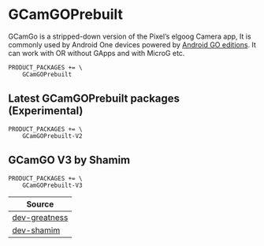 # GCamGOPrebuilt

GCamGo is a stripped-down version of the Pixel’s elgoog Camera app, It is commonly used by Android One devices powered by [Android GO editions](https://www.android.com/versions/go-edition/). 
It can work with OR without GApps and with MicroG etc.


```
PRODUCT_PACKAGES += \
    GCamGOPrebuilt
```

## Latest GCamGOPrebuilt packages (Experimental)
```
PRODUCT_PACKAGES += \
    GCamGOPrebuilt-V2
```

## GCamGO V3 by Shamim
```
PRODUCT_PACKAGES += \
    GCamGOPrebuilt-V3
```

| Source |
| ------ |
| [dev-greatness](https://www.celsoazevedo.com/files/android/google-camera/dev-greatness/) |
| [dev-shamim](https://www.celsoazevedo.com/files/android/google-camera/dev-shamim/) |
